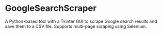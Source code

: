 # GoogleSearchScraper
A Python-based tool with a Tkinter GUI to scrape Google search results and save them to a CSV file. Supports multi-page scraping using Selenium.
